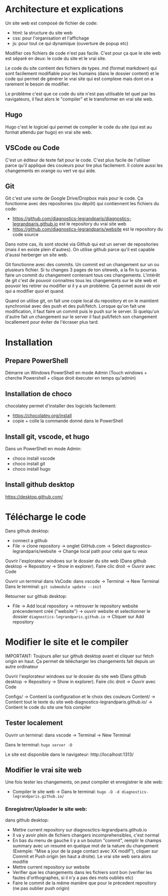 # Architecture et explications

Un site web est composé de fichier de code:
- html: la structure du site web
- css: pour l'organisation et l'affichage 
- js: pour tout ce qui dynamique (ouverture de popup etc)

Modifier ces fichiers de code n'est pas facile. C'est pour ça que le site web est séparé en deux:
le code du site et le vrai site.

Le code du site contient des fichiers de types .md (format markdown) qui sont facilement modifiable
pour les humains (dans le dossier content) et le code qui permet de générer le vrai site qui est complexe mais dont on a rarement le besoin de modifier. 

Le problème c'est que ce code du site n'est pas utilisable tel quel par les navigateurs, il faut
alors le "compiler" et le transformer en vrai site web.

## Hugo

Hugo c'est le logiciel qui permet de compiler le code du site (qui est au format attendu par hugo) en vrai site web.

## VSCode ou Code

C'est un éditeur de texte fait pour le code. C'est plus facile de l'utiliser parce qu'il applique des couleurs pour lire plus facilement. Il colore aussi les changements en orange ou vert ve qui aide.

## Git

Git c'est une sorte de Google Drive/Dropbox mais pour le code. Ça fonctionne avec des repositories (ou dépôt) qui contiennent les fichiers du code:
- https://github.com/diagnostics-legrandparis/diagnostics-legrandparis.github.io est le repository du vrai site web
- https://github.com/diagnostics-legrandparis/website est le repository du code source

Dans notre cas, ils sont stocké via Github qui est un server de repositories (mais il en existe plein d'autres). On utilise github parce qu'il est capable d'aussi herberger un site web.

Git fonctionne avec des commits. Un commit est un changement sur un ou plusieurs fichier. Si tu changes 3 pages de ton siteweb, a la fin tu pourras faire un commit du changement contenant tous ces changements. L'intérêt de git c'est de pouvoir connaitres tous les changements sur le site web et pouvoir les retirer ou modifier si il y a un problème. Ça permet aussi de voir qui a modifier quoi et quand.

Quand on utilise git, on fait une copie local du repository et on le maintient synchronisé avec des push et des pull/fetch. Lorsque qu'on fait une modification, il faut faire un commit puis le push sur le server. Si quelqu'un d'autre fait un changement sur le server il faut pull/fetch son changement locallement pour éviter de l'écraser plus tard. 


# Installation

## Prepare PowerShell

Démarre un Windows PowerShell en mode Admin (Touch windows + cherche Powershell + clique droit éxecuter en temps qu'admin)

## Installation de choco

chocolatey permet d'installer des logiciels facilement:
- https://chocolatey.org/install
- copie + colle la commande donné dans le PowerShell

## Install git, vscode, et hugo

Dans un PowerShell en mode Admin:
- choco install vscode
- choco install git
- choco install hugo

## Install github desktop

https://desktop.github.com/

# Télécharge le code

Dans github desktop:
- connect a github
- File -> clone repository -> onglet GitHub.com -> Select diagnostics-legrandparis/website -> Change local path pour celui que tu veux

Ouvrir l'explorateur windows sur le dossier du site web (Dans github desktop -> Repository -> Show in explorer).
Faire clic droit -> Ouvrir avec Code

Ouvrir un terminal dans VsCode: dans vscode -> Terminal -> New Terminal
Dans le terminal:
`git submodule update --init`

Retourner sur github desktop:
- File -> Add local repository -> retrouver le repository website précendement créé ("website") -> ouvrir website et selectionner le dossier `diagnostics-legrandparis.github.io` -> Cliquer sur Add repository


# Modifier le site et le compiler

IMPORTANT: Toujours aller sur github desktop avant et cliquer sur fetch origin en haut. Ça permet de télécharger les changements fait depuis un autre ordinateur

Ouvrir l'explorateur windows sur le dossier du site web (Dans github desktop -> Repository -> Show in explorer).
Faire clic droit -> Ouvrir avec Code

Configs/ -> Contient la configuration et le choix des couleurs
Content/ -> Contient tout le texte du site web
diagnostics-legrandparis.github.io/ -> Contient le code du site une fois compiler

## Tester localement

Ouvrir un terminal: dans vscode -> Terminal -> New Terminal

Dans le terminal:
`hugo server -D`

Le site est disponible dans le navigateur: http://localhost:1313/


## Modifier le vrai site web

Une fois tester les changements, on peut compiler et enregistrer le site web:

- Compiler le site web -> Dans le terminal: `hugo -D -d diagnostics-legrandparis.github.io/`

### Enregistrer/Uploader le site web:

dans github desktop:
- Mettre current repository sur diagnosctics-legrandparis.github.io
- Il va y avoir plein de fichiers changers incomprehensibles, c'est normal
- En bas du menu de gauche il y a un bouton "commit", remplir le champs summary
avec un resumé en quelque mot de la nature du changement (Exemple: "Mise a jour de la page contact avec XX modif"), cliquer sur Commit et Push origin (en haut a droite). Le vrai site web sera alors modifié
- Mettre current repository sur website
- Verifier que les changements dans les fichiers sont bon (verifier les fautes d'orthographes, si il n'y a pas des mots oubliés etc)
- Faire le commit de la même manière que pour le précedent repository (ne pas oublier push origin)
